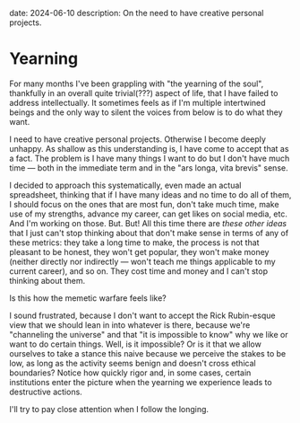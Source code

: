 date: 2024-06-10
description: On the need to have creative personal projects.

Yearning
========

For many months I've been grappling with "the yearning of the soul", thankfully in an overall quite trivial(???) aspect of life, that I have failed to address intellectually. It sometimes feels as if I'm multiple intertwined beings and the only way to silent the voices from below is to do what they want.

I need to have creative personal projects. Otherwise I become deeply unhappy. As shallow as this understanding is, I have come to accept that as a fact. The problem is I have many things I want to do but I don't have much time — both in the immediate term and in the "ars longa, vita brevis" sense.

I decided to approach this systematically, even made an actual spreadsheet, thinking that if I have many ideas and no time to do all of them, I should focus on the ones that are most fun, don't take much time, make use of my strengths, advance my career, can get likes on social media, etc. And I'm working on those. But. But! All this time there are *these other ideas* that I just can't stop thinking about that don't make sense in terms of any of these metrics: they take a long time to make, the process is not that pleasant to be honest, they won't get popular, they won't make money (neither directly nor indirectly — won't teach me things applicable to my current career), and so on. They cost time and money and I can't stop thinking about them.

Is this how the memetic warfare feels like?

I sound frustrated, because I don't want to accept the Rick Rubin-esque view that we should lean in into whatever is there, because we're "channeling the universe" and that "it is impossible to know" why we like or want to do certain things. Well, is it impossible? Or is it that we allow ourselves to take a stance this naive because we perceive the stakes to be low, as long as the activity seems benign and doesn't cross ethical boundaries? Notice how quickly rigor and, in some cases, certain institutions enter the picture when the yearning we experience leads to destructive actions.

I'll try to pay close attention when I follow the longing.
